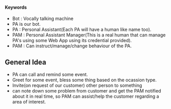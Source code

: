 #### Keywords

- Bot : Vocally talking machine
- PA is our bot.
- PA : Personal Assistant(Each PA will have a human like name too).
- PAM : Personal Assistant Manager(This is a real human that can manage PA's using some Web App using its credential provided).
- PAM : Can instruct/manage/change behaviour of the PA.

## General Idea

- PA can call and remind some event.
- Greet for some event, bless some thing based on the ocassion type.
- Invite(on request of our customer) other person to something
- can note down some problem from customer and get the PAM notified about it in real time, so PAM can assist/help the customer regarding a area of interest.
